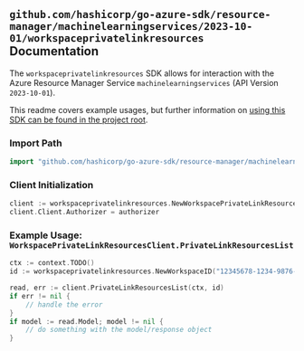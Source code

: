 
## `github.com/hashicorp/go-azure-sdk/resource-manager/machinelearningservices/2023-10-01/workspaceprivatelinkresources` Documentation

The `workspaceprivatelinkresources` SDK allows for interaction with the Azure Resource Manager Service `machinelearningservices` (API Version `2023-10-01`).

This readme covers example usages, but further information on [using this SDK can be found in the project root](https://github.com/hashicorp/go-azure-sdk/tree/main/docs).

### Import Path

```go
import "github.com/hashicorp/go-azure-sdk/resource-manager/machinelearningservices/2023-10-01/workspaceprivatelinkresources"
```


### Client Initialization

```go
client := workspaceprivatelinkresources.NewWorkspacePrivateLinkResourcesClientWithBaseURI("https://management.azure.com")
client.Client.Authorizer = authorizer
```


### Example Usage: `WorkspacePrivateLinkResourcesClient.PrivateLinkResourcesList`

```go
ctx := context.TODO()
id := workspaceprivatelinkresources.NewWorkspaceID("12345678-1234-9876-4563-123456789012", "example-resource-group", "workspaceValue")

read, err := client.PrivateLinkResourcesList(ctx, id)
if err != nil {
	// handle the error
}
if model := read.Model; model != nil {
	// do something with the model/response object
}
```
